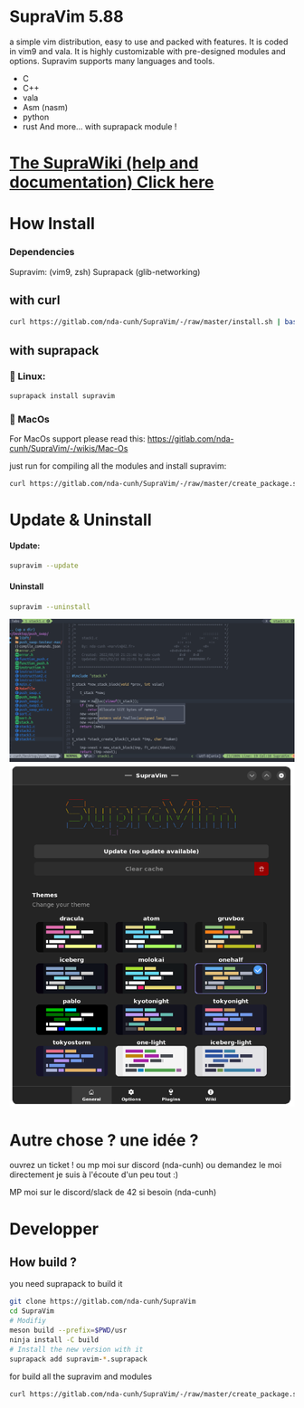 # SupraVim 5.88

a simple vim distribution, easy to use and packed with features. It is coded in vim9 and vala.
It is highly customizable with pre-designed modules and options.
Supravim supports many languages and tools.
- C
- C++
- vala
- Asm (nasm)
- python
- rust
And more... with suprapack module !

# [The SupraWiki (help and documentation) Click here](https://gitlab.com/nda-cunh/SupraVim/-/wikis/home)


# How Install 
### Dependencies

Supravim: (vim9, zsh)
Suprapack (glib-networking) 

## with curl
```bash
curl https://gitlab.com/nda-cunh/SupraVim/-/raw/master/install.sh | bash
```

## with suprapack

### 🐧 Linux:
```bash
suprapack install supravim
```
### 🍎 MacOs
For MacOs support please read this: https://gitlab.com/nda-cunh/SupraVim/-/wikis/Mac-Os

just run for compiling all the modules and install supravim:

```bash
curl https://gitlab.com/nda-cunh/SupraVim/-/raw/master/create_package.sh | bash
```

# Update & Uninstall

#### Update:
```bash
supravim --update
```

#### Uninstall

```bash
supravim --uninstall
```

<img src="readme_img/readme.png"/>

<img src="readme_img/gui.png"/>

# Autre chose ? une idée ?
ouvrez un ticket ! ou mp moi sur discord (nda-cunh) ou demandez le moi directement
je suis à l'écoute d'un peu tout :)

MP moi sur le discord/slack de 42 si besoin (nda-cunh)

# Developper

## How build ?

you need suprapack to build it
```bash
git clone https://gitlab.com/nda-cunh/SupraVim
cd SupraVim
# Modifiy
meson build --prefix=$PWD/usr
ninja install -C build
# Install the new version with it
suprapack add supravim-*.suprapack
```

for build all the supravim and modules
```bash
curl https://gitlab.com/nda-cunh/SupraVim/-/raw/master/create_package.sh | bash
```
